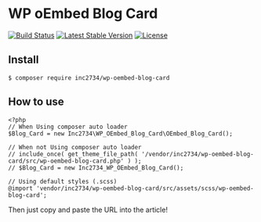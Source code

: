 # WP oEmbed Blog Card

[![Build Status](https://travis-ci.org/inc2734/wp-oembed-blog-card.svg?branch=master)](https://travis-ci.org/inc2734/wp-oembed-blog-card)
[![Latest Stable Version](https://poser.pugx.org/inc2734/wp-oembed-blog-card/v/stable)](https://packagist.org/packages/inc2734/wp-oembed-blog-card)
[![License](https://poser.pugx.org/inc2734/wp-oembed-blog-card/license)](https://packagist.org/packages/inc2734/wp-oembed-blog-card)

## Install
```
$ composer require inc2734/wp-oembed-blog-card
```

## How to use
```
<?php
// When Using composer auto loader
$Blog_Card = new Inc2734\WP_OEmbed_Blog_Card\OEmbed_Blog_Card();

// When not Using composer auto loader
// include_once( get_theme_file_path( '/vendor/inc2734/wp-oembed-blog-card/src/wp-oembed-blog-card.php' ) );
// $Blog_Card = new Inc2734_WP_OEmbed_Blog_Card();
```

```
// Using default styles (.scss)
@import 'vendor/inc2734/wp-oembed-blog-card/src/assets/scss/wp-oembed-blog-card';
```

Then just copy and paste the URL into the article!

